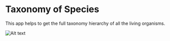 # Taxonomy of Species

This app helps to get the full taxonomy hierarchy of all the living organisms.

![Alt text](https://i.imgur.com/auHghIl.png "Optional Title")

